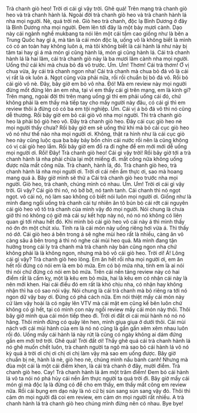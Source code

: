 Trà chanh giò heo! Trời ơi cái gì vậy trời. Ghê quá! Trên mạng trà chanh giò heo và trà chanh hành lá. Ngoài đời trà chanh giò heo và trà chanh hành lá nha mọi người. Nè, quá trời nè. Giò heo trà chanh, độc lạ Bình Dương ở đây là Bình Dương nha mọi người. Đem lên tới đây là một bảy mươi cành. Dạo này cái ngành nghề mukbang ta nói lên một cái tầm cao giống như là bên a Trung Quốc hay gì á, mà tàn là cái món độc lạ, uống vô là không biết là mình có có an toàn hay không luôn á, mà tôi không biết là cái hành lá như này bị tâm tai hay gì á mà món gì cũng hành lá, món gì cũng hành lá. Cái trà chanh hành lá là hai lăm, cái trà chanh giò này là ba mươi lăm cành nha mọi người. Uống thử cái khi mà chưa bỏ đá vô trước. Ưm. Ưm! Thơm! Cái trà thơm! Ơ vị chua vừa, ây cái trà chanh ngon nha! Cái trà chanh mà chua bỏ đá vô là cái vị rất là ok luôn á. Ngọt cũng vừa phải nữa, rồi rồi chuẩn bị bỏ đá vô. Rồi bỏ cái giò vô nè. Đây, bây giờ em bỏ vô nha. Đó! Mà em review này mọi người đừng mốt đừng lên án em nha, tại vì em thấy cái gì trên mạng, em là kinh gì? Trên mạng, ngoài đời thì trên mạng uống gì thì em phải uống cái đó, chứ không phải là em thấy mà tiếp tay cho mấy người này đâu, có cái gì thì em review thôi à đừng có có ba em tội nghiệp. Ưm. Cái vị á bỏ đá vô thì nó cũng dễ thương. Rồi bây giờ em bỏ cái giò vô nha mọi người. Thì trà chanh giò heo là phải bỏ giò heo vô. Đây trà chanh giò heo. Đây cái cục giò heo nè mọi người thấy chưa? Rồi bây giờ em sẽ uống thử khi mà bỏ cái cục giò heo vô nó như thế nào nha mọi người ơi. Không, thật ra hình như là cái cục giò heo này cũng luộc qua ba bảy bảy bốn chín cái nước rồi nên là cũng không có vị cái giò heo lắm. Rồi bây giờ em đổ ra đi nghe để em mới mới dễ uống mọi người ơi. Rồi! Đây! Trà chanh giò heo! Cái gì vậy trời! Rồi bây giờ tới a trà chanh hành lá nha phải chừa lại một miếng đi.  mất công nữa không uống được nữa mất công nữa. Trà chanh, hành lá, đó. Trà chanh giò heo, trà chanh hành lá nha mọi người ơi. Trời ơi cái nền ẩm thực ơi, sao mà hoang mang quá à. Bây giờ mình sẽ thử a Cái trà chanh giò heo trước nha mọi người. Giò heo, trà chanh, chúng mình có nhau. Ưm. Ưm! Trời ơi cái gì vậy trời. Gì vậy? Cái giò thì nó, nó bỡ bỡ, nó tanh tanh. Cái chanh thì nó ngọt ngọt. vô cái nó, nó làm sao không có biết nói luôn mọi người ơi. Giống như là mình đang ngồi uống trà chanh cái tự nhiên ăn tô bún bò cái rớt cái nguyên cái giò heo vô tô trà chanh của mình vậy đó mọi người. Nói chung là chưa giở thì nó không có giở mà cái sự kết hợp này nó, nó nó nó không có liên quan gì tới nhau hết đó. Khi mình bỏ cái giò heo vô cái này á thì mình thấy nó ớn ớn một chút xíu. Tính ra là cái món này uống riêng hơi vừa á. Thì thấy nó dở. Cái giò heo á bên trong á sẽ nghe mùi heo rất là nhiều, càng ăn vô càng sâu á bên trong á thì nó nghe cái mùi heo quá. Mà mình đang tận hưởng trong cái ly trà chanh mà trà chanh này bán cũng ngon nha chứ không phải là là không ngon, nhưng mà bỏ vô cái giò heo. Trời ơi! Á! Lông cái gì vậy? Trà chanh giò heo lông. Em ăn hết rồi nha mọi người ơi, em ăn hết rồi đừng có nói em là em bỏ mứa. Em có bỏ mứa nha, tính em là ai nói thì nói chứ đừng có nói em bỏ mứa. Trên cái nền tảng review này có hai điểm rất là cấm kỵ, một là kêu em bỏ mứa, hai là kêu em có nhận cái này là nên mới khen. Hai cái điều đó em rất là khó chịu nha, có nhận hay không nhận thì ha có sao nói vậy. Nói chung là cái trà chanh mà bỏ riêng ra tới nó ngon dữ vậy bay ơi. Đừng có phá cách nữa. Em nói thiệt mấy cái món này cứ làm vậy hoài là có ngày lên VTV mà cái mặt em cũng kế bên luôn chứ không có gì hết, tại có mình con này ngồi review mấy cái món này thôi. Thôi bây giờ mình qua cái món tiếp theo đi. Trời ơi đất ơi cái mùi hành nó nó nó hăng. Thôi mình đừng có quậy lên hen, mình giụa giụa ở dưới thôi. Cái mùi nách với cái mùi hành của em là nó nó cũng là gần gần xêm xêm nhau luôn rồi đó. Uống mấy cái hành lá này rứt là cũng có ngày không ai dám đứng gần em mới trớ trời. Ghê quá! Trời đất ơi! Thấy ghê quá cái trà chanh hành lá nó ghê muốn chết luôn, trà chanh người ta ngô mà sao bỏ cái hành lá vô nó kỳ quá à trời ơi chị ơi chị ơi chị làm vậy mà sao em uống được. Bây giờ chuẩn bị nè, hành lá nè, giò heo nè, chúng mình nấu bánh canh! Nhưng mà đùa một cái là một cái điểm khen, là cái trà chanh ở đây, mười điểm. Trà chanh giò heo. Cay! Trà chanh hành lá âm một trăm điểm! Đem bỏ cái hành lá vô ta nói nó phá hủy cái nền ẩm thực người ta quá trời đi. Bây giờ mấy cái món gì mà độc lạ là đừng có để cho em thấy, em thấy mất công em review nữa. Rồi cái bụng em dạo này là nó cứ bị sún sang sún sang vậy đó. Thôi thì cảm ơn mọi người đã coi em review, em cảm ơn mọi người rất nhiều. A trà chanh hành lá trà chanh giò heo chúng mình đừng nên có nhau. Bye bye!